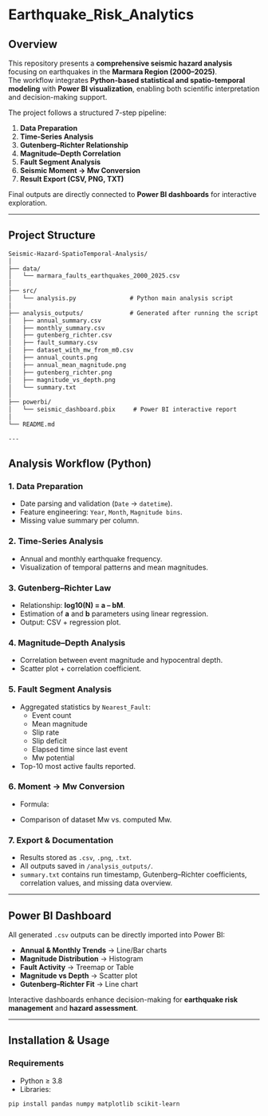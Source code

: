 # Earthquake_Risk_Analytics

##  Overview
This repository presents a **comprehensive seismic hazard analysis** focusing on earthquakes in the **Marmara Region (2000–2025)**.  
The workflow integrates **Python-based statistical and spatio-temporal modeling** with **Power BI visualization**, enabling both scientific interpretation and decision-making support.

The project follows a structured 7-step pipeline:
1. **Data Preparation**
2. **Time-Series Analysis**
3. **Gutenberg–Richter Relationship**
4. **Magnitude–Depth Correlation**
5. **Fault Segment Analysis**
6. **Seismic Moment → Mw Conversion**
7. **Result Export (CSV, PNG, TXT)**

Final outputs are directly connected to **Power BI dashboards** for interactive exploration.

---

##  Project Structure

```markdown
Seismic-Hazard-SpatioTemporal-Analysis/
│
├── data/
│   └── marmara_faults_earthquakes_2000_2025.csv
│
├── src/
│   └── analysis.py               # Python main analysis script
│
├── analysis_outputs/             # Generated after running the script
│   ├── annual_summary.csv
│   ├── monthly_summary.csv
│   ├── gutenberg_richter.csv
│   ├── fault_summary.csv
│   ├── dataset_with_mw_from_m0.csv
│   ├── annual_counts.png
│   ├── annual_mean_magnitude.png
│   ├── gutenberg_richter.png
│   ├── magnitude_vs_depth.png
│   └── summary.txt
│
├── powerbi/
│   └── seismic_dashboard.pbix     # Power BI interactive report
│
└── README.md

---
```

##  Analysis Workflow (Python)

### 1. Data Preparation
- Date parsing and validation (`Date` → `datetime`).
- Feature engineering: `Year`, `Month`, `Magnitude bins`.
- Missing value summary per column.

### 2. Time-Series Analysis
- Annual and monthly earthquake frequency.
- Visualization of temporal patterns and mean magnitudes.

### 3. Gutenberg–Richter Law
- Relationship: **log10(N) = a – bM**.
- Estimation of **a** and **b** parameters using linear regression.
- Output: CSV + regression plot.

### 4. Magnitude–Depth Analysis
- Correlation between event magnitude and hypocentral depth.
- Scatter plot + correlation coefficient.

### 5. Fault Segment Analysis
- Aggregated statistics by `Nearest_Fault`:
  - Event count
  - Mean magnitude
  - Slip rate
  - Slip deficit
  - Elapsed time since last event
  - Mw potential
- Top-10 most active faults reported.

### 6. Moment → Mw Conversion
- Formula:  

- Comparison of dataset Mw vs. computed Mw.

### 7. Export & Documentation
- Results stored as `.csv`, `.png`, `.txt`.
- All outputs saved in `/analysis_outputs/`.
- `summary.txt` contains run timestamp, Gutenberg–Richter coefficients, correlation values, and missing data overview.

---

##  Power BI Dashboard

All generated `.csv` outputs can be directly imported into Power BI:

- **Annual & Monthly Trends** → Line/Bar charts  
- **Magnitude Distribution** → Histogram  
- **Fault Activity** → Treemap or Table  
- **Magnitude vs Depth** → Scatter plot  
- **Gutenberg–Richter Fit** → Line chart  

Interactive dashboards enhance decision-making for **earthquake risk management** and **hazard assessment**.

---

##  Installation & Usage

### Requirements
- Python ≥ 3.8  
- Libraries:  
```bash
pip install pandas numpy matplotlib scikit-learn
